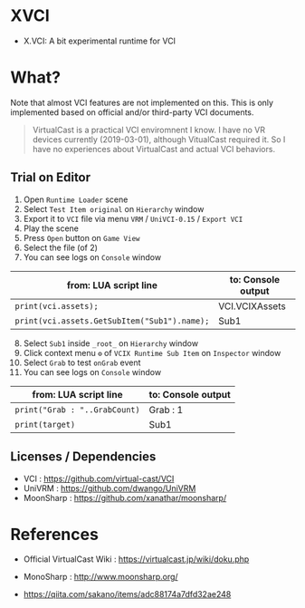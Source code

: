 # XVCI
* X.VCI: A bit experimental runtime for VCI

# What?

Note that almost VCI features are not implemented on this.
This is only implemented based on official and/or third-party VCI documents.

> VirtualCast is a practical VCI enviromnent I know.
> I have no VR devices currently (2019-03-01), although VitualCast required it.
> So I have no experiences about VirtualCast and actual VCI behaviors.

## Trial on Editor

1. Open `Runtime Loader` scene
2. Select `Test Item original` on `Hierarchy` window
3. Export it to `VCI` file via menu `VRM` / `UniVCI-0.15` / `Export VCI`
4. Play the scene
5. Press `Open` button on `Game View`
6. Select the file (of 2)
7. You can see logs on `Console` window

|from: LUA script line|to: Console output|
|--|--|
|```print(vci.assets);```|VCI.VCIXAssets|
|```print(vci.assets.GetSubItem("Sub1").name);```|Sub1|

8. Select `Sub1` inside `_root_` on `Hierarchy` window
9. Click context menu `⚙` of `VCIX Runtime Sub Item` on `Inspector` window
10. Select `Grab` to test `onGrab` event
11. You can see logs on `Console` window

|from: LUA script line|to: Console output|
|--|--|
|```print("Grab : "..GrabCount)```|Grab : 1|
|```print(target)```|Sub1|

## Licenses / Dependencies

* VCI : https://github.com/virtual-cast/VCI
* UniVRM : https://github.com/dwango/UniVRM
* MoonSharp : https://github.com/xanathar/moonsharp/

# References

* Official VirtualCast Wiki : https://virtualcast.jp/wiki/doku.php
* MonoSharp : http://www.moonsharp.org/

* https://qiita.com/sakano/items/adc88174a7dfd32ae248
